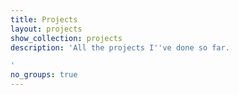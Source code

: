 ```yaml
---
title: Projects
layout: projects
show_collection: projects
description: 'All the projects I''ve done so far.

'
no_groups: true
---
```


